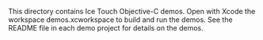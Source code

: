 This directory contains Ice Touch Objective-C demos. Open with Xcode the
workspace demos.xcworkspace to build and run the demos. See the README file in
each demo project for details on the demos.
